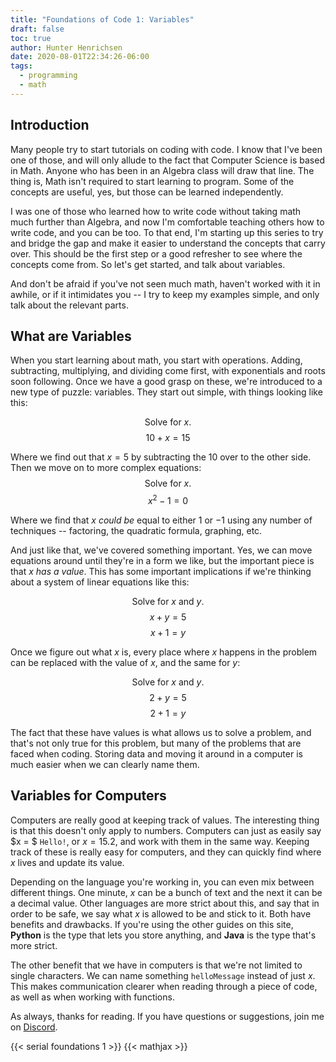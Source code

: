 ```yaml
---
title: "Foundations of Code 1: Variables"
draft: false
toc: true
author: Hunter Henrichsen
date: 2020-08-01T22:34:26-06:00
tags:
  - programming
  - math
---
```


## Introduction
Many people try to start tutorials on coding with code. I know that I've been
one of those, and will only allude to the fact that Computer Science is based
in Math. Anyone who has been in an Algebra class will draw that line. The
thing is, Math isn't required to start learning to program. Some of the
concepts are useful, yes, but those can be learned independently.

I was one of those who learned how to write code without taking math much
further than Algebra, and now I'm comfortable teaching others how to write
code, and you can be too. To that end, I'm starting up this series to try and
bridge the gap and make it easier to understand the concepts that carry over.
This should be the first step or a good refresher to see where the concepts
come from. So let's get started, and talk about variables.

And don't be afraid if you've not seen much math, haven't worked with it in 
awhile, or if it intimidates you -- I try to keep my examples simple, and 
only talk about the relevant parts.

## What are Variables
When you start learning about math, you start with operations. Adding,
subtracting, multiplying, and dividing come first, with exponentials and
roots soon following. Once we have a good grasp on these, we're introduced to
a new type of puzzle: variables. They start out simple, with things looking
like this:

$$ \textrm{Solve for $x$.} $$ 
$$ 10 + x = 15$$

Where we find out that $x = 5$ by subtracting the $10$ over to the other side.
Then we move on to more complex equations:
$$ \textrm{Solve for $x$.}$$ 
$$ x^2 - 1 = 0$$

Where we find that $x$ *could be* equal to either $1$ or $-1$ using any number
of techniques -- factoring, the quadratic formula, graphing, etc.

And just like that, we've covered something important. Yes, we can move
equations around until they're in a form we like, but the important piece is
that $x$ *has a value*. This has some important implications if we're
thinking about a system of linear equations like this:

$$ \textrm{Solve for $x$ and $y$.} $$
$$ x + y = 5 $$
$$ x + 1 = y $$

Once we figure out what $x$ is, every place where $x$ happens in the problem
can be replaced with the value of $x$, and the same for $y$:

$$ \textrm{Solve for $x$ and $y$.} $$
$$ 2 + y = 5 $$
$$ 2 + 1 = y $$

The fact that these have values is what allows us to solve a problem, and
that's not only true for this problem, but many of the problems that are
faced when coding. Storing data and moving it around in a computer is much
easier when we can clearly name them.

## Variables for Computers

Computers are really good at keeping track of values. The interesting thing
is that this doesn't only apply to numbers. Computers can just as easily say
$x = $ `Hello!`, or $x = 15.2$, and work with them in the same way. Keeping
track of these is really easy for computers, and they can quickly find where
$x$ lives and update its value.

Depending on the language you're working in, you can even mix between
different things. One minute, $x$ can be a bunch of text and the next it can
be a decimal value. Other languages are more strict about this, and say that
in order to be safe, we say what $x$ is allowed to be and stick to it. Both
have benefits and drawbacks. If you're using the other guides on this site,
**Python** is the type that lets you store anything, and **Java** is the type
that's more strict.

The other benefit that we have in computers is that we're not limited to
single characters. We can name something `helloMessage` instead of just $x$.
This makes communication clearer when reading through a piece of code, as
well as when working with functions.

As always, thanks for reading. If you have questions or suggestions, join me
on [Discord](https://discord.gg/jMQ8gsF).

{{< serial foundations 1 >}}
{{< mathjax >}}